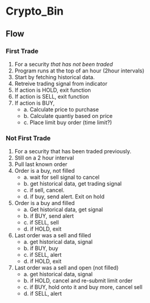 # Crypto_Bin

## Flow

### First Trade
1. For a security *that has not been traded*
2. Program runs at the top of an hour (2hour intervals)
3. Start by fetching historical data.
4. Retreive trading signal from indicator
5. If action is HOLD, exit function
6. If action is SELL, exit function
7. If action is BUY,
	- a. Calculate price to purchase
	- b. Calculate quantiy based on price
	- c. Place limit buy order (time limit?)


### Not First Trade
1. For a security that has been traded previously.
2. Still on a 2 hour interval
3. Pull last known order
4. Order is a buy, not filled
	- a. wait for sell signal to cancel
	- b. get historical data, get trading signal
	- c. if sell, cancel.
	- d. if buy, send alert. Exit on hold
5. Order is a buy and filled
	- a. Get historical data, get signal
	- b. if BUY, send alert
	- c. if SELL, sell
	- d. if HOLD, exit
6. Last order was a sell and filled
	- a. get historical data, signal
	- b. if BUY, buy
	- c. if SELL, alert
	- d. if HOLD, exit
7. Last order was a sell and open (not filled)
	- a. get historical data, signal
	- b. if HOLD, cancel and re-submit limit order
	- c. if BUY, hold onto it and buy more, cancel sell
	- d. if SELL, alert

